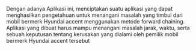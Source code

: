 Dengan adanya Aplikasi ini, menciptakan suatu aplikasi yang dapat menghasilkan pengetahuan untuk menangani masalah yang timbul dari mobil bermerk Hyundai accent menggunakan metode forward chaining. Aplikasi yang dibuat harus mampu menangani masalah  jarak, waktu, serta sebuah keputusan tentang  kerusakan yang dialami oleh pemilik mobil bermerk Hyundai accent tersebut